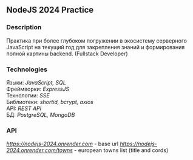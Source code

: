 ## NodeJS 2024 Practice  

### Description  

Практика при более глубоком погружении в экосистему серверного JavaScript на текущий год для закрепления знаний и формирования полной картины backend. (Fullstack Developer)  

### Technologies  

Языки: *JavaScript, SQL*    
Фреймворки: *ExpressJS*    
Технологии: *SSE*  
Библиотеки: *shortid, bcrypt, axios*    
API: *REST API*    
БД: *PostgreSQL, MongoDB*    

### API

*https://nodejs-2024.onrender.com* - base url
*https://nodejs-2024.onrender.com/towns* - european towns list (title and cords) 

